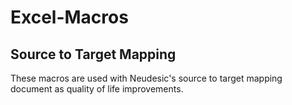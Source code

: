 # Excel-Macros
## Source to Target Mapping
These macros are used with Neudesic's source to target mapping document as quality of life improvements.
